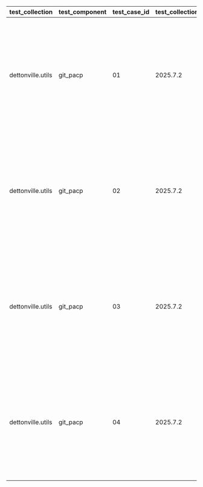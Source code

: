 | test_collection | test_component | test_case_id | test_collection_version | test_description | test_job_link | test_component_git_branch | test_component_git_commit_hash | test_failed | test_date | assertions | test_details_link |
| --- | --- | --- | --- | --- | --- | --- | --- | --- | --- | --- | --- |
| dettonville.utils | git_pacp | 01 | 2025.7.2 | SSH - NO-OP - expect result with changed: false | ljohnson:/Users/ljohnson/repos/ansible/ansible_collections/dettonville/utils/tests/integration/targets | main | 97ff8d7 | False | 2025-07-05T15:07:27Z | {'validate_changed': {'failed': False, 'msg': 'All assertions passed'}, 'validate_failed': {'failed': False, 'msg': 'All assertions passed'}, 'validate_results': {'failed': False, 'msg': 'All assertions passed'}} | [test details](./test_01/test-results.detailed.yml) |
| dettonville.utils | git_pacp | 02 | 2025.7.2 | SSH - add test file | ljohnson:/Users/ljohnson/repos/ansible/ansible_collections/dettonville/utils/tests/integration/targets | main | 97ff8d7 | False | 2025-07-05T15:07:27Z | {'validate_changed': {'failed': False, 'msg': 'All assertions passed'}, 'validate_failed': {'failed': False, 'msg': 'All assertions passed'}, 'validate_results': {'failed': False, 'msg': 'All assertions passed'}} | [test details](./test_02/test-results.detailed.yml) |
| dettonville.utils | git_pacp | 03 | 2025.7.2 | SSH - add test file with explicit `add` path | ljohnson:/Users/ljohnson/repos/ansible/ansible_collections/dettonville/utils/tests/integration/targets | main | 97ff8d7 | False | 2025-07-05T15:07:27Z | {'validate_changed': {'failed': False, 'msg': 'All assertions passed'}, 'validate_failed': {'failed': False, 'msg': 'All assertions passed'}, 'validate_results': {'failed': False, 'msg': 'All assertions passed'}} | [test details](./test_03/test-results.detailed.yml) |
| dettonville.utils | git_pacp | 04 | 2025.7.2 | SSH - expect default `add` path work | ljohnson:/Users/ljohnson/repos/ansible/ansible_collections/dettonville/utils/tests/integration/targets | main | 97ff8d7 | False | 2025-07-05T15:07:27Z | {'validate_changed': {'failed': False, 'msg': 'All assertions passed'}, 'validate_failed': {'failed': False, 'msg': 'All assertions passed'}, 'validate_results': {'failed': False, 'msg': 'All assertions passed'}} | [test details](./test_04/test-results.detailed.yml) |
